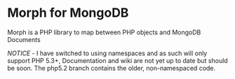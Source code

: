 # Morph for MongoDB

Morph is a PHP library to map between PHP objects and MongoDB Documents

*NOTICE* - I have switched to using namespaces and as such will only support PHP 5.3+, Documentation and wiki are not yet up to date but should be soon. The php5.2
branch contains the older, non-namespaced code.